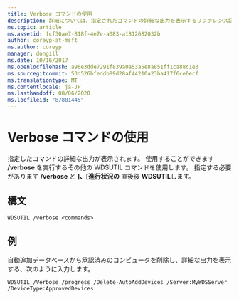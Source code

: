 ```yaml
---
title: Verbose コマンドの使用
description: 詳細については、指定されたコマンドの詳細な出力を表示するリファレンス記事を参照してください。
ms.topic: article
ms.assetid: fcf30ae7-818f-4e7e-a083-a1812682032b
author: coreyp-at-msft
ms.author: coreyp
manager: dongill
ms.date: 10/16/2017
ms.openlocfilehash: a96e3dde7291f839a0a53a5e8a851ff1ca88c1e3
ms.sourcegitcommit: 53d526bfeddb89d28af44210a23ba417f6ce0ecf
ms.translationtype: MT
ms.contentlocale: ja-JP
ms.lasthandoff: 08/06/2020
ms.locfileid: "87881445"
---
```

# <a name="using-the-verbose-command"></a>Verbose コマンドの使用

指定したコマンドの詳細な出力が表示されます。 使用することができます **/verbose** を実行するその他の WDSUTIL コマンドを使用します。 指定する必要があります **/verbose** と **]、[進行状況の** 直後後 **WDSUTIL**します。

## <a name="syntax"></a>構文

```
WDSUTIL /verbose <commands>
```

## <a name="examples"></a>例

自動追加データベースから承認済みのコンピュータを削除し、詳細な出力を表示する、次のように入力します。

```
WDSUTIL /Verbose /progress /Delete-AutoAddDevices /Server:MyWDSServer /DeviceType:ApprovedDevices
```